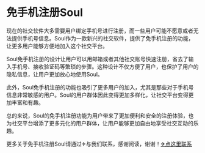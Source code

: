# 免手机注册Soul

现在的社交软件大多需要用户绑定手机号进行注册，而一些用户可能不愿意或者无法提供手机号信息。Soul作为一款新兴的社交软件，提供了免手机注册的功能，让更多用户能够方便地加入这个社交平台。

Soul免手机注册的设计让用户可以用邮箱或者其他社交账号快速注册，省去了输入手机号、接收验证码等繁琐的步骤。这种设计不仅方便了用户，也保护了用户的隐私信息，让用户更加放心地使用Soul。

此外，Soul免手机注册的功能也吸引了更多用户的加入，尤其是那些对于手机号信息非常敏感的用户。Soul的用户群体因此变得更加多样化，让社交平台变得更加丰富和有趣。

总的来说，Soul的免手机注册功能为用户带来了更加便利和安全的注册体验，也为社交平台增添了更多元化的用户群体，让用户能够更加自由地享受社交互动的乐趣。

更多关于免手机注册Soul请通过✈与我们联系，感谢阅读，谢谢！[✈点这里联系](https://gg.k02.cc)